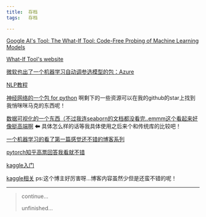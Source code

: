 ```yaml
---
title:	存档    
tags:	存档

---
```


[Google AI's Tool: The What-If Tool: Code-Free Probing of Machine Learning Models](https://ai.googleblog.com/2018/09/the-what-if-tool-code-free-probing-of.html)

[What-If Tool's website](https://pair-code.github.io/what-if-tool/)

[微软也出了一个机器学习自动调参选模型的包：Azure](https://azure.microsoft.com/en-us/overview/machine-learning/)

[NLP教程](https://m.aliyun.com/yunqi/articles/638686?utm_content=m_1000015936)

[神经网络的一个包 for python](https://github.com/ameya98/GeneticAlgorithmsRepo)
啊剩下的一些资源可以在我的github的star上找到我悄咪咪马克的东西呢！

[数据可视化的一个东西（不过我连seaborn的文档都没看完..emmm这个看起来好像挺高端啊](https://github.com/uwdata/falcon) ⬅ 具体怎么样的话等我具体使用之后来个和传统库的比较吧！

[一个机器学习的看了第一篇感觉还不错的博客系列](https://blog.csdn.net/lqf921205/article/details/78560594)

[pytorch知乎高票回答我看就不错](https://www.zhihu.com/question/55720139/answer/147148105)

[kaggle入门](https://blog.csdn.net/bbbeoy/article/details/73274931)

[kaggle相关](https://dnc1994.com/2016/04/rank-10-percent-in-first-kaggle-competition/)
ps:这个博主好厉害呀...博客内容虽然少但是还蛮不错的呢！



--------
> continue...
>
> unfinished...

